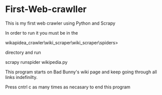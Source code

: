# First-Web-crawller
This is my first web crawler using Python and Scrapy 

In order to run it you must be in the 

wikapidea_crawler\wiki_scraper\wiki_scraper\spiders>

directory and run 

scrapy runspider wikipedia.py


This program starts on Bad Bunny's wiki page and keep going through all links indefinilty.

Press cntrl c as many times as necasary to end this program

